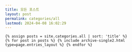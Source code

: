 ```yaml
---
title: 모든 포스트
layout: post
permalink: categories/all
lastmod: 2024-04-08 16:02:29
---
```


    {% assign posts = site.categories.all | sort: 'title' %}
    {% for post in posts %} {% include archive-single2.html type=page.entries_layout %} {% endfor %}